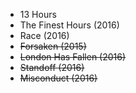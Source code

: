 * 13 Hours
* The Finest Hours (2016)
* Race (2016)
* <s>Forsaken (2015)<s>
* London Has Fallen (2016)
* Standoff (2016)
* <s>Misconduct (2016)</s>
